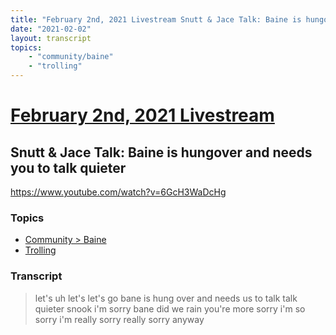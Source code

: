 ```yaml
---
title: "February 2nd, 2021 Livestream Snutt & Jace Talk: Baine is hungover and needs you to talk quieter"
date: "2021-02-02"
layout: transcript
topics:
    - "community/baine"
    - "trolling"
---
```

# [February 2nd, 2021 Livestream](../2021-02-02.md)
## Snutt & Jace Talk: Baine is hungover and needs you to talk quieter
https://www.youtube.com/watch?v=6GcH3WaDcHg

### Topics
* [Community > Baine](../topics/community/baine.md)
* [Trolling](../topics/trolling.md)

### Transcript

> let's uh let's let's go bane is hung over and needs us to talk talk quieter snook i'm sorry bane did we rain you're more sorry i'm so sorry i'm really sorry really sorry anyway
